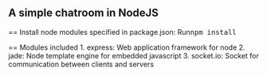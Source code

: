 ## A simple chatroom in NodeJS

== Install node modules specified in package.json:
Run<tt>npm install</tt>

== Modules included
	1. express: Web application framework for node
	2. jade: Node template engine for embedded javascript
	3. socket.io: Socket for communication between clients and servers